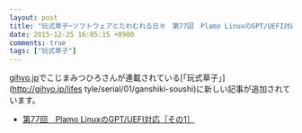 ```yaml
---
layout: post
title: "玩式草子─ソフトウェアとたわむれる日々　第77回　Plamo LinuxのGPT/UEFI対応［その1］"
date: 2015-12-25 16:05:15 +0900
comments: true
tags: ["玩式草子"]
---
```


[gihyo.jp](http://gihyo.jp/)でこじまみつひろさんが連載されている[「玩式草子」](http://gihyo.jp/lifes
tyle/serial/01/ganshiki-soushi)に新しい記事が追加されています。

* [第77回　Plamo LinuxのGPT/UEFI対応［その1］](http://gihyo.jp/lifestyle/serial/01/ganshiki-soushi/0077)
